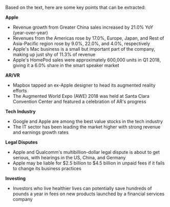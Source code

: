 Based on the text, here are some key points that can be extracted:

**Apple**

* Revenue growth from Greater China sales increased by 21.0% YoY (year-over-year)
* Revenues from the Americas rose by 17.0%, Europe, Japan, and Rest of Asia-Pacific region rose by 9.0%, 22.0%, and 4.0%, respectively
* Apple's Mac business is a small but important part of the company, making up just shy of 11.3% of revenue
* Apple's HomePod sales were approximately 600,000 units in Q1 2018, giving it a 6.0% share in the smart speaker market

**AR/VR**

* Mapbox tapped an ex-Apple designer to head its augmented reality efforts
* The Augmented World Expo (AWE) 2018 was held at Santa Clara Convention Center and featured a celebration of AR's progress

**Tech Industry**

* Google and Apple are among the best value stocks in the tech industry
* The IT sector has been leading the market higher with strong revenue and earnings growth rates

**Legal Disputes**

* Apple and Qualcomm's multibillion-dollar legal dispute is about to get serious, with hearings in the US, China, and Germany
* Apple may be liable for $2.5 billion to $4.5 billion in unpaid fees if it fails to change its business practices

**Investing**

* Investors who live healthier lives can potentially save hundreds of pounds a year in fees on new products launched by a financial services company